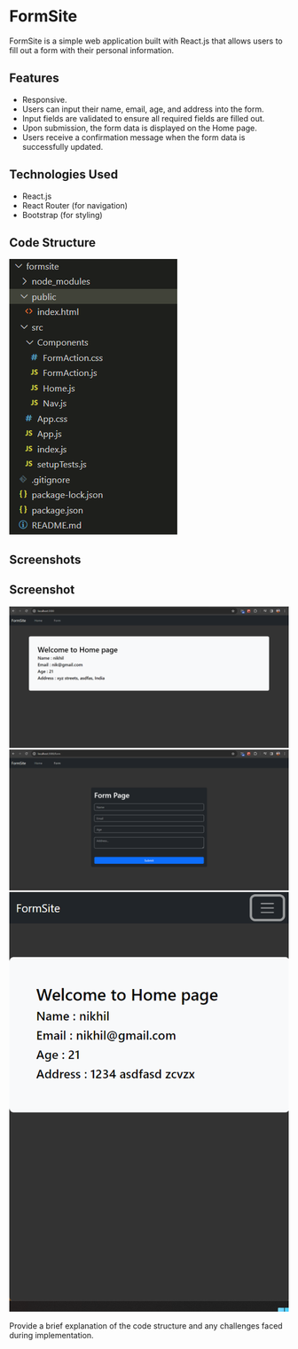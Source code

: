 # FormSite

FormSite is a simple web application built with React.js that allows users to fill out a form with their personal information.

## Features
- Responsive.
- Users can input their name, email, age, and address into the form.
- Input fields are validated to ensure all required fields are filled out.
- Upon submission, the form data is displayed on the Home page.
- Users receive a confirmation message when the form data is successfully updated.

## Technologies Used

- React.js
- React Router (for navigation)
- Bootstrap (for styling)

## Code Structure
![alt text](image.png)

## Screenshots
## Screenshot

![alt text](image-1.png)
![alt text](image-2.png)
![alt text](image-3.png)




Provide a brief explanation of the code structure and any challenges faced during implementation.
